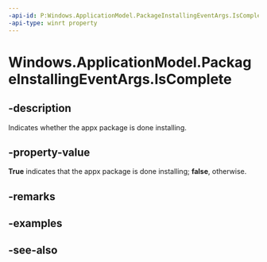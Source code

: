 ----api-id: P:Windows.ApplicationModel.PackageInstallingEventArgs.IsComplete
-api-type: winrt property
---<!-- Property syntaxpublic bool IsComplete { get; }--># Windows.ApplicationModel.PackageInstallingEventArgs.IsComplete## -descriptionIndicates whether the appx package is done installing.## -property-value**True** indicates that the appx package is done installing; **false**, otherwise.## -remarks## -examples## -see-also